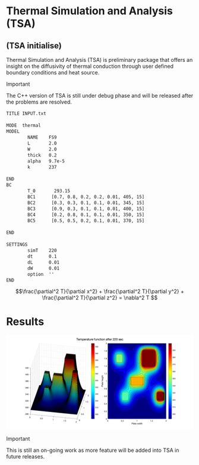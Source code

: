 # Thermal Simulation and Analysis (TSA)
## (TSA initialise)
Thermal Simulation and Analysis (TSA) is preliminary package that offers an insight on the diffusivity of thermal conduction through user defined boundary conditions and heat source. 

> [!IMPORTANT]  
> The C++ version of TSA is still under debug phase and will be released after the problems are resolved.

```
TITLE INPUT.txt

MODE  thermal
MODEL 
        NAME    FS9
        L       2.0
        W       2.0
        thick   0.2
        alpha   9.7e-5
        k       237
        
END
BC
        T_0       293.15
        BC1      [0.7, 0.8, 0.2, 0.2, 0.01, 405, 15]
        BC2      [0.3, 0.3, 0.1, 0.1, 0.01, 345, 15]
        BC3      [0.9, 0.3, 0.1, 0.1, 0.01, 400, 15]
        BC4      [0.2, 0.8, 0.1, 0.1, 0.01, 350, 15]
        BC5      [0.5, 0.5, 0.2, 0.1, 0.01, 370, 15]

END

SETTINGS
        simT    220
        dt      0.1
        dL      0.01
        dW      0.01
        option  ''
END
```

$$\frac{\partial^2 T}{\partial x^2} + \frac{\partial^2 T}{\partial y^2} + \frac{\partial^2 T}{\partial z^2} = \nabla^2 T $$

# Results 
<p align="center">
  <img src="MATLAB/output/result.png" width="700">
</p>


> [!IMPORTANT]  
> This is still an on-going work as more feature will be added into TSA in future releases. 

